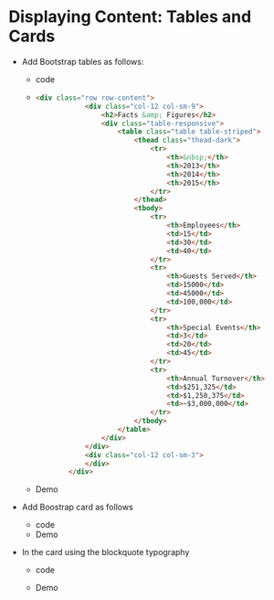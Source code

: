 # Displaying Content: Tables and Cards

* Add Bootstrap tables as follows:
  * code
  * ```html
    <div class="row row-content">
                <div class="col-12 col-sm-9">
                    <h2>Facts &amp; Figures</h2>
                    <div class="table-responsive">
                        <table class="table table-striped">
                            <thead class="thead-dark">
                                <tr>
                                    <th>&nbsp;</th>
                                    <th>2013</th>
                                    <th>2014</th>
                                    <th>2015</th>
                                </tr>
                            </thead>
                            <tbody>
                                <tr>
                                    <th>Employees</th>
                                    <td>15</td>
                                    <td>30</td>
                                    <td>40</td>
                                </tr>
                                <tr>
                                    <th>Guests Served</th>
                                    <td>15000</td>
                                    <td>45000</td>
                                    <td>100,000</td>
                                </tr>
                                <tr>
                                    <th>Special Events</th>
                                    <td>3</td>
                                    <td>20</td>
                                    <td>45</td>
                                </tr>
                                <tr>
                                    <th>Annual Turnover</th>
                                    <td>$251,325</td>
                                    <td>$1,250,375</td>
                                    <td>~$3,000,000</td>
                                </tr>
                            </tbody>
                        </table>
                    </div>
                </div>
                <div class="col-12 col-sm-3">
                </div>
            </div>
    ```
  * Demo
* Add Boostrap card as follows
  * code
  * Demo

* In the card using the blockquote typography

  * code

  * Demo



